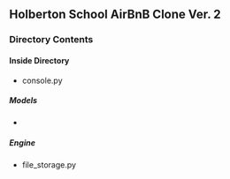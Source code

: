 ## Holberton School AirBnB Clone Ver. 2
### Directory Contents
#### Inside Directory
- console.py
##### Models
- 
##### Engine
- file_storage.py
>
